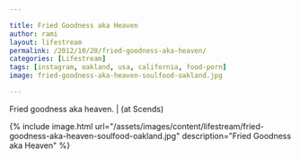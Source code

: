 ```yaml
---

title: Fried Goodness aka Heaven
author: rami
layout: lifestream 
permalink: /2012/10/20/fried-goodness-aka-heaven/
categories: [Lifestream]
tags: [instagram, oakland, usa, california, food-porn]
image: fried-goodness-aka-heaven-soulfood-oakland.jpg

---
```


Fried goodness aka heaven. | (at Scends)

{% include image.html url="/assets/images/content/lifestream/fried-goodness-aka-heaven-soulfood-oakland.jpg" description="Fried Goodness aka Heaven" %}


